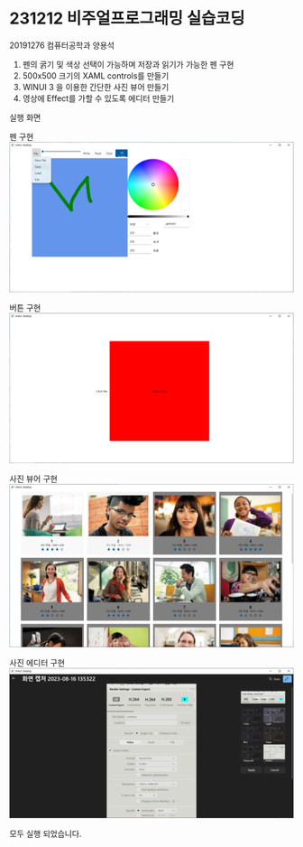 # 231212 비주얼프로그래밍 실습코딩

20191276 컴퓨터공학과 양용석

1. 펜의 굵기 및 색상 선택이 가능하며 저장과 읽기가 가능한 펜 구현
2. 500x500 크기의 XAML controls를 만들기
3. WINUI 3 을 이용한 간단한 사진 뷰어 만들기 
4. 영상에 Effect를 가할 수 있도록 에디터 만들기


실행 화면</br>

펜 구현
![Image description](./pen.PNG)</br>

버튼 구현
![Image description](./btn.PNG)</br>

사진 뷰어 구현
![Image description](./simplephotos.PNG)</br>

사진 에디터 구현
![Image description](./photoedit.PNG)</br>

모두 실행 되었습니다. 
